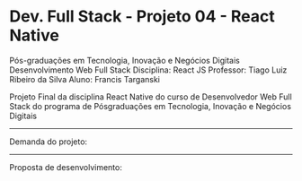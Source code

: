 # Dev. Full Stack - Projeto 04 - React Native

Pós-graduações em Tecnologia,
Inovação e Negócios Digitais
Desenvolvimento Web Full Stack
Disciplina: React JS
Professor: Tiago Luiz Ribeiro da Silva
Aluno: Francis Targanski

Projeto Final da disciplina React Native do curso de
Desenvolvedor Web Full Stack do programa de Pósgraduações em Tecnologia, Inovação e Negócios Digitais

*****

Demanda do projeto:

*****

Proposta de desenvolvimento:
